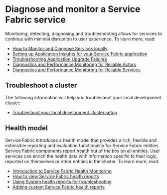 <properties
   pageTitle="Diagnose and troubleshoot a Service Fabric service"
   description="Conceptual information and tutorials that help you diagnose, monitor, and troubleshoot a Service Fabric service."
   services="service-fabric"
   documentationCenter=".net"
   authors="rwike77"
   manager="timlt"
   editor=""/>

<tags
	ms.service="service-fabric"
	ms.date="09/25/2015"
	wacn.date=""/>

# Diagnose and monitor a Service Fabric service
Monitoring, detecting, diagnosing and troubleshooting allows for services to continue with minimal disruption to user experience. To learn more, read:

- [How to Monitor and Diagnose Services locally](/documentation/articles/service-fabric-diagnostics-how-to-monitor-and-diagnose-services-locally)
- [Setting up Application Insights for your Service Fabric application](/documentation/articles/app-insights-windows-desktop)
- [Troubleshooting Application Upgrade Failures](/documentation/articles/service-fabric-application-upgrade-troubleshooting)
- [Diagnostics and Performance Monitoring for Reliable Actors](/documentation/articles/service-fabric-reliable-actors-diagnostics)
- [Diagnostics and Performance Monitoring for Reliable Services](/documentation/articles/service-fabric-reliable-services-diagnostics)

## Troubleshoot a cluster
The following information will help you troubleshoot your local development cluster:

- [Troubleshoot your local development cluster setup](/documentation/articles/service-fabric-troubleshoot-local-cluster-setup)

## Health model
Service Fabric introduces a health model that provides a rich, flexible and extensible reporting and evaluation functionality for Service Fabric entities. Service Fabric components report health out of the box on all entities. User services can enrich the health data with information specific to their logic, reported on themselves or other entities in the cluster. To learn more, read:

- [Introduction to Service Fabric Health Monitoring](/documentation/articles/service-fabric-health-introduction)
- [How to view Service Fabric health reports](/documentation/articles/service-fabric-view-entities-aggregated-health)
- [Using System health reports for troubleshooting](/documentation/articles/service-fabric-understand-and-troubleshoot-with-system-health-reports)
- [Adding custom Service Fabric health reports](/documentation/articles/service-fabric-report-health)
